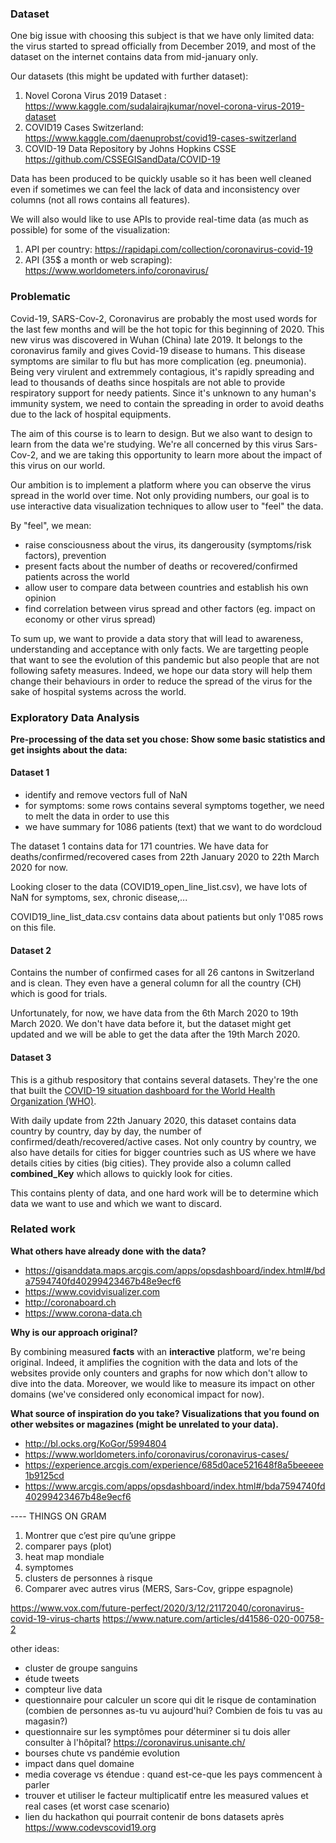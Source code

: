 ### Dataset

One big issue with choosing this subject is that we have only limited data: the virus started to spread officially from December 2019, and most of the dataset on the internet contains data from mid-january only.

Our datasets (this might be updated with further dataset):
1. Novel Corona Virus 2019 Dataset : https://www.kaggle.com/sudalairajkumar/novel-corona-virus-2019-dataset
2. COVID19 Cases Switzerland: https://www.kaggle.com/daenuprobst/covid19-cases-switzerland
3. COVID-19 Data Repository by Johns Hopkins CSSE https://github.com/CSSEGISandData/COVID-19


Data has been produced to be quickly usable so it has been well cleaned even if sometimes we can feel the lack of data and inconsistency over columns (not all rows contains all features).


We will also would like to use APIs to provide real-time data (as much as possible) for some of the visualization:
1. API per country: https://rapidapi.com/collection/coronavirus-covid-19
2. API (35$ a month or web scraping):  https://www.worldometers.info/coronavirus/


### Problematic

Covid-19, SARS-Cov-2, Coronavirus are probably the most used words for the last few months and will be the hot topic for this beginning of 2020.
This new virus was discovered in Wuhan (China) late 2019. It belongs to the coronavirus family and gives Covid-19 disease to humans. This disease symptoms are similar to flu but has more complication (eg. pneumonia). Being very virulent and extremmely contagious, it's rapidly spreading and lead to thousands of deaths since hospitals are not able to provide respiratory support for needy patients. Since it's unknown to any human's immunity system, we need to contain the spreading in order to avoid deaths due to the lack of hospital equipments.

The aim of this course is to learn to design. But we also want to design to learn from the data we're studying. We're all concerned by this virus Sars-Cov-2, and we are taking this opportunity to learn more about the impact of this virus on our world.

Our ambition is to implement a platform where you can observe the virus spread in the world over time. Not only providing numbers, our goal is to use interactive data visualization techniques to allow user to "feel" the data.

By "feel", we mean:
- raise consciousness about the virus, its dangerousity (symptoms/risk factors), prevention
- present facts about the number of deaths or recovered/confirmed patients across the world
- allow user to compare data between countries and establish his own opinion
- find correlation between virus spread and other factors (eg. impact on economy or other virus spread)


To sum up, we want to provide a data story that will lead to awareness, understanding and acceptance with only facts.
We are targetting people that want to see the evolution of this pandemic but also people that are not following safety measures. Indeed, we hope our data story will help them change their behaviours in order to reduce the spread of the virus for the sake of hospital systems across the world.


### Exploratory Data Analysis

__Pre-processing of the data set you chose:
Show some basic statistics and get insights about the data:__


#### Dataset 1
- identify and remove vectors full of NaN
- for symptoms: some rows contains several symptoms together, we need to melt the data in order to use this
- we have summary for 1086 patients (text) that we want to do wordcloud

The dataset 1 contains data for 171 countries. We have data for deaths/confirmed/recovered cases from 22th January 2020 to 22th March 2020 for now.

Looking closer to the data (COVID19_open_line_list.csv), we have lots of NaN for symptoms, sex, chronic disease,...

COVID19_line_list_data.csv contains data about patients but only 1'085 rows on this file.

#### Dataset 2
Contains the number of confirmed cases for all 26 cantons in Switzerland and is clean. They even have a general column for all the country (CH) which is good for trials.

Unfortunately, for now, we have data from the 6th March 2020 to 19th March 2020. We don't have data before it, but the dataset might get updated and we will be able to get the data after the 19th March 2020.

#### Dataset 3
This is a github respository that contains several datasets. They're the one that built the [COVID-19 situation dashboard for the World Health Organization (WHO)](https://experience.arcgis.com/experience/685d0ace521648f8a5beeeee1b9125cd).

With daily update from 22th January 2020, this dataset contains data country by country, day by day, the number of confirmed/death/recovered/active cases.
Not only country by country, we also have details for cities for bigger countries such as US where we have details cities by cities (big cities). They provide also a column called __combined_Key__ which allows to quickly look for cities.

This contains plenty of data, and one hard work will be to determine which data we want to use and which we want to discard.

### Related work

__What others have already done with the data?__
- https://gisanddata.maps.arcgis.com/apps/opsdashboard/index.html#/bda7594740fd40299423467b48e9ecf6
- https://www.covidvisualizer.com
- http://coronaboard.ch
- https://www.corona-data.ch


__Why is our approach original?__

By combining measured **facts** with an **interactive** platform, we're being original. Indeed, it amplifies the cognition with the data and lots of the websites provide only counters and graphs for now which don't allow to dive into the data. Moreover, we would like to measure its impact on other domains (we've considered only economical impact for now).


__What source of inspiration do you take? Visualizations that you found on other websites or magazines (might be unrelated to your data).__
- http://bl.ocks.org/KoGor/5994804
- https://www.worldometers.info/coronavirus/coronavirus-cases/
- https://experience.arcgis.com/experience/685d0ace521648f8a5beeeee1b9125cd
- https://www.arcgis.com/apps/opsdashboard/index.html#/bda7594740fd40299423467b48e9ecf6



---- THINGS ON GRAM
1. Montrer que c’est pire qu’une grippe
2. comparer pays (plot)
3. heat map mondiale
4. symptomes
5. clusters de personnes à risque
6. Comparer avec autres virus (MERS, Sars-Cov, grippe espagnole)

https://www.vox.com/future-perfect/2020/3/12/21172040/coronavirus-covid-19-virus-charts
https://www.nature.com/articles/d41586-020-00758-2


other ideas:
- cluster de groupe sanguins
- étude tweets
- compteur live data
- questionnaire pour calculer un score qui dit le risque de contamination (combien de personnes as-tu vu aujourd'hui? Combien de fois tu vas au magasin?)
- questionnaire sur les symptômes pour déterminer si tu dois aller consulter à l'hôpital? https://coronavirus.unisante.ch/
- bourses chute vs pandémie evolution
- impact dans quel domaine
- media coverage vs étendue : quand est-ce-que les pays commencent à parler
- trouver et utiliser le facteur multiplicatif entre les measured values et real cases (et worst case scenario)
- lien du hackathon qui pourrait contenir de bons datasets après https://www.codevscovid19.org
